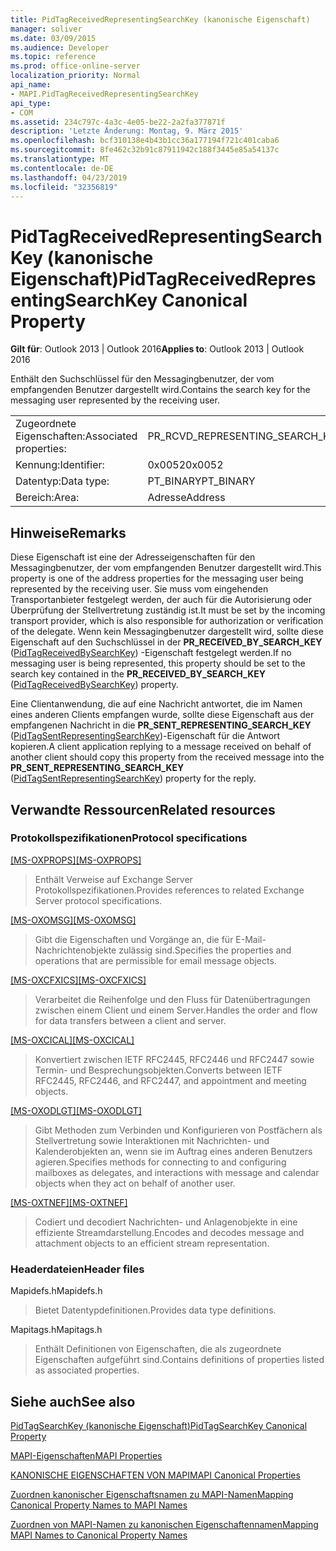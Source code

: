 ```yaml
---
title: PidTagReceivedRepresentingSearchKey (kanonische Eigenschaft)
manager: soliver
ms.date: 03/09/2015
ms.audience: Developer
ms.topic: reference
ms.prod: office-online-server
localization_priority: Normal
api_name:
- MAPI.PidTagReceivedRepresentingSearchKey
api_type:
- COM
ms.assetid: 234c797c-4a3c-4e05-be22-2a2fa377871f
description: 'Letzte Änderung: Montag, 9. März 2015'
ms.openlocfilehash: bcf310138e4b43b1cc36a177194f721c401caba6
ms.sourcegitcommit: 8fe462c32b91c87911942c188f3445e85a54137c
ms.translationtype: MT
ms.contentlocale: de-DE
ms.lasthandoff: 04/23/2019
ms.locfileid: "32356819"
---
```

# <a name="pidtagreceivedrepresentingsearchkey-canonical-property"></a><span data-ttu-id="ff366-103">PidTagReceivedRepresentingSearchKey (kanonische Eigenschaft)</span><span class="sxs-lookup"><span data-stu-id="ff366-103">PidTagReceivedRepresentingSearchKey Canonical Property</span></span>

  
  
<span data-ttu-id="ff366-104">**Gilt für**: Outlook 2013 | Outlook 2016</span><span class="sxs-lookup"><span data-stu-id="ff366-104">**Applies to**: Outlook 2013 | Outlook 2016</span></span> 
  
<span data-ttu-id="ff366-105">Enthält den Suchschlüssel für den Messagingbenutzer, der vom empfangenden Benutzer dargestellt wird.</span><span class="sxs-lookup"><span data-stu-id="ff366-105">Contains the search key for the messaging user represented by the receiving user.</span></span>
  
|||
|:-----|:-----|
|<span data-ttu-id="ff366-106">Zugeordnete Eigenschaften:</span><span class="sxs-lookup"><span data-stu-id="ff366-106">Associated properties:</span></span>  <br/> |<span data-ttu-id="ff366-107">PR_RCVD_REPRESENTING_SEARCH_KEY</span><span class="sxs-lookup"><span data-stu-id="ff366-107">PR_RCVD_REPRESENTING_SEARCH_KEY</span></span>  <br/> |
|<span data-ttu-id="ff366-108">Kennung:</span><span class="sxs-lookup"><span data-stu-id="ff366-108">Identifier:</span></span>  <br/> |<span data-ttu-id="ff366-109">0x0052</span><span class="sxs-lookup"><span data-stu-id="ff366-109">0x0052</span></span>  <br/> |
|<span data-ttu-id="ff366-110">Datentyp:</span><span class="sxs-lookup"><span data-stu-id="ff366-110">Data type:</span></span>  <br/> |<span data-ttu-id="ff366-111">PT_BINARY</span><span class="sxs-lookup"><span data-stu-id="ff366-111">PT_BINARY</span></span>  <br/> |
|<span data-ttu-id="ff366-112">Bereich:</span><span class="sxs-lookup"><span data-stu-id="ff366-112">Area:</span></span>  <br/> |<span data-ttu-id="ff366-113">Adresse</span><span class="sxs-lookup"><span data-stu-id="ff366-113">Address</span></span>  <br/> |
   
## <a name="remarks"></a><span data-ttu-id="ff366-114">Hinweise</span><span class="sxs-lookup"><span data-stu-id="ff366-114">Remarks</span></span>

<span data-ttu-id="ff366-115">Diese Eigenschaft ist eine der Adresseigenschaften für den Messagingbenutzer, der vom empfangenden Benutzer dargestellt wird.</span><span class="sxs-lookup"><span data-stu-id="ff366-115">This property is one of the address properties for the messaging user being represented by the receiving user.</span></span> <span data-ttu-id="ff366-116">Sie muss vom eingehenden Transportanbieter festgelegt werden, der auch für die Autorisierung oder Überprüfung der Stellvertretung zuständig ist.</span><span class="sxs-lookup"><span data-stu-id="ff366-116">It must be set by the incoming transport provider, which is also responsible for authorization or verification of the delegate.</span></span> <span data-ttu-id="ff366-117">Wenn kein Messagingbenutzer dargestellt wird, sollte diese Eigenschaft auf den Suchschlüssel in der **PR_RECEIVED_BY_SEARCH_KEY** ([PidTagReceivedBySearchKey](pidtagreceivedbysearchkey-canonical-property.md)) -Eigenschaft festgelegt werden.</span><span class="sxs-lookup"><span data-stu-id="ff366-117">If no messaging user is being represented, this property should be set to the search key contained in the **PR_RECEIVED_BY_SEARCH_KEY** ([PidTagReceivedBySearchKey](pidtagreceivedbysearchkey-canonical-property.md)) property.</span></span>
  
<span data-ttu-id="ff366-118">Eine Clientanwendung, die auf eine Nachricht antwortet, die im Namen eines anderen Clients empfangen wurde, sollte diese Eigenschaft aus der empfangenen Nachricht in die **PR_SENT_REPRESENTING_SEARCH_KEY** ([PidTagSentRepresentingSearchKey](pidtagsentrepresentingsearchkey-canonical-property.md))-Eigenschaft für die Antwort kopieren.</span><span class="sxs-lookup"><span data-stu-id="ff366-118">A client application replying to a message received on behalf of another client should copy this property from the received message into the **PR_SENT_REPRESENTING_SEARCH_KEY** ([PidTagSentRepresentingSearchKey](pidtagsentrepresentingsearchkey-canonical-property.md)) property for the reply.</span></span>
  
## <a name="related-resources"></a><span data-ttu-id="ff366-119">Verwandte Ressourcen</span><span class="sxs-lookup"><span data-stu-id="ff366-119">Related resources</span></span>

### <a name="protocol-specifications"></a><span data-ttu-id="ff366-120">Protokollspezifikationen</span><span class="sxs-lookup"><span data-stu-id="ff366-120">Protocol specifications</span></span>

<span data-ttu-id="ff366-121">[[MS-OXPROPS]](https://msdn.microsoft.com/library/f6ab1613-aefe-447d-a49c-18217230b148%28Office.15%29.aspx)</span><span class="sxs-lookup"><span data-stu-id="ff366-121">[[MS-OXPROPS]](https://msdn.microsoft.com/library/f6ab1613-aefe-447d-a49c-18217230b148%28Office.15%29.aspx)</span></span>
  
> <span data-ttu-id="ff366-122">Enthält Verweise auf Exchange Server Protokollspezifikationen.</span><span class="sxs-lookup"><span data-stu-id="ff366-122">Provides references to related Exchange Server protocol specifications.</span></span>
    
<span data-ttu-id="ff366-123">[[MS-OXOMSG]](https://msdn.microsoft.com/library/daa9120f-f325-4afb-a738-28f91049ab3c%28Office.15%29.aspx)</span><span class="sxs-lookup"><span data-stu-id="ff366-123">[[MS-OXOMSG]](https://msdn.microsoft.com/library/daa9120f-f325-4afb-a738-28f91049ab3c%28Office.15%29.aspx)</span></span>
  
> <span data-ttu-id="ff366-124">Gibt die Eigenschaften und Vorgänge an, die für E-Mail-Nachrichtenobjekte zulässig sind.</span><span class="sxs-lookup"><span data-stu-id="ff366-124">Specifies the properties and operations that are permissible for email message objects.</span></span>
    
<span data-ttu-id="ff366-125">[[MS-OXCFXICS]](https://msdn.microsoft.com/library/b9752f3d-d50d-44b8-9e6b-608a117c8532%28Office.15%29.aspx)</span><span class="sxs-lookup"><span data-stu-id="ff366-125">[[MS-OXCFXICS]](https://msdn.microsoft.com/library/b9752f3d-d50d-44b8-9e6b-608a117c8532%28Office.15%29.aspx)</span></span>
  
> <span data-ttu-id="ff366-126">Verarbeitet die Reihenfolge und den Fluss für Datenübertragungen zwischen einem Client und einem Server.</span><span class="sxs-lookup"><span data-stu-id="ff366-126">Handles the order and flow for data transfers between a client and server.</span></span>
    
<span data-ttu-id="ff366-127">[[MS-OXCICAL]](https://msdn.microsoft.com/library/a685a040-5b69-4c84-b084-795113fb4012%28Office.15%29.aspx)</span><span class="sxs-lookup"><span data-stu-id="ff366-127">[[MS-OXCICAL]](https://msdn.microsoft.com/library/a685a040-5b69-4c84-b084-795113fb4012%28Office.15%29.aspx)</span></span>
  
> <span data-ttu-id="ff366-128">Konvertiert zwischen IETF RFC2445, RFC2446 und RFC2447 sowie Termin- und Besprechungsobjekten.</span><span class="sxs-lookup"><span data-stu-id="ff366-128">Converts between IETF RFC2445, RFC2446, and RFC2447, and appointment and meeting objects.</span></span>
    
<span data-ttu-id="ff366-129">[[MS-OXODLGT]](https://msdn.microsoft.com/library/01a89b11-9c43-4c40-b147-8f6a1ef5a44f%28Office.15%29.aspx)</span><span class="sxs-lookup"><span data-stu-id="ff366-129">[[MS-OXODLGT]](https://msdn.microsoft.com/library/01a89b11-9c43-4c40-b147-8f6a1ef5a44f%28Office.15%29.aspx)</span></span>
  
> <span data-ttu-id="ff366-130">Gibt Methoden zum Verbinden und Konfigurieren von Postfächern als Stellvertretung sowie Interaktionen mit Nachrichten- und Kalenderobjekten an, wenn sie im Auftrag eines anderen Benutzers agieren.</span><span class="sxs-lookup"><span data-stu-id="ff366-130">Specifies methods for connecting to and configuring mailboxes as delegates, and interactions with message and calendar objects when they act on behalf of another user.</span></span>
    
<span data-ttu-id="ff366-131">[[MS-OXTNEF]](https://msdn.microsoft.com/library/1f0544d7-30b7-4194-b58f-adc82f3763bb%28Office.15%29.aspx)</span><span class="sxs-lookup"><span data-stu-id="ff366-131">[[MS-OXTNEF]](https://msdn.microsoft.com/library/1f0544d7-30b7-4194-b58f-adc82f3763bb%28Office.15%29.aspx)</span></span>
  
> <span data-ttu-id="ff366-132">Codiert und decodiert Nachrichten- und Anlagenobjekte in eine effiziente Streamdarstellung.</span><span class="sxs-lookup"><span data-stu-id="ff366-132">Encodes and decodes message and attachment objects to an efficient stream representation.</span></span>
    
### <a name="header-files"></a><span data-ttu-id="ff366-133">Headerdateien</span><span class="sxs-lookup"><span data-stu-id="ff366-133">Header files</span></span>

<span data-ttu-id="ff366-134">Mapidefs.h</span><span class="sxs-lookup"><span data-stu-id="ff366-134">Mapidefs.h</span></span>
  
> <span data-ttu-id="ff366-135">Bietet Datentypdefinitionen.</span><span class="sxs-lookup"><span data-stu-id="ff366-135">Provides data type definitions.</span></span>
    
<span data-ttu-id="ff366-136">Mapitags.h</span><span class="sxs-lookup"><span data-stu-id="ff366-136">Mapitags.h</span></span>
  
> <span data-ttu-id="ff366-137">Enthält Definitionen von Eigenschaften, die als zugeordnete Eigenschaften aufgeführt sind.</span><span class="sxs-lookup"><span data-stu-id="ff366-137">Contains definitions of properties listed as associated properties.</span></span>
    
## <a name="see-also"></a><span data-ttu-id="ff366-138">Siehe auch</span><span class="sxs-lookup"><span data-stu-id="ff366-138">See also</span></span>



[<span data-ttu-id="ff366-139">PidTagSearchKey (kanonische Eigenschaft)</span><span class="sxs-lookup"><span data-stu-id="ff366-139">PidTagSearchKey Canonical Property</span></span>](pidtagsearchkey-canonical-property.md)


[<span data-ttu-id="ff366-140">MAPI-Eigenschaften</span><span class="sxs-lookup"><span data-stu-id="ff366-140">MAPI Properties</span></span>](mapi-properties.md)
  
[<span data-ttu-id="ff366-141">KANONISCHE EIGENSCHAFTEN VON MAPI</span><span class="sxs-lookup"><span data-stu-id="ff366-141">MAPI Canonical Properties</span></span>](mapi-canonical-properties.md)
  
[<span data-ttu-id="ff366-142">Zuordnen kanonischer Eigenschaftsnamen zu MAPI-Namen</span><span class="sxs-lookup"><span data-stu-id="ff366-142">Mapping Canonical Property Names to MAPI Names</span></span>](mapping-canonical-property-names-to-mapi-names.md)
  
[<span data-ttu-id="ff366-143">Zuordnen von MAPI-Namen zu kanonischen Eigenschaftennamen</span><span class="sxs-lookup"><span data-stu-id="ff366-143">Mapping MAPI Names to Canonical Property Names</span></span>](mapping-mapi-names-to-canonical-property-names.md)

